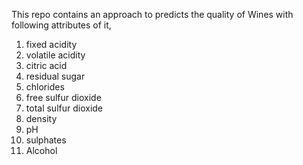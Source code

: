 This repo contains an approach to predicts the quality of Wines with following attributes of it,
  1. fixed acidity	
  2. volatile acidity	
  3. citric acid	
  4. residual sugar	
  5. chlorides	
  6. free sulfur dioxide	
  7. total sulfur dioxide	
  8. density	
  9. pH	
  10. sulphates	
  11. Alcohol
